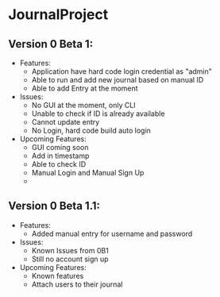 # JournalProject
## Version 0 Beta 1:
- Features:
  + Application have hard code login credential as "admin"
  + Able to run and add new journal based on manual ID
  + Able to add Entry at the moment
- Issues:
  + No GUI at the moment, only CLI
  + Unable to check if ID is already available
  + Cannot update entry
  + No Login, hard code build auto login
- Upcoming Features:
  + GUI coming soon
  + Add in timestamp
  + Able to check ID
  + Manual Login and Manual Sign Up
  + 
## Version 0 Beta 1.1:
- Features:
  + Added manual entry for username and password
- Issues:
  + Known Issues from 0B1
  + Still no account sign up
- Upcoming Features:
  + Known features
  + Attach users to their journal
